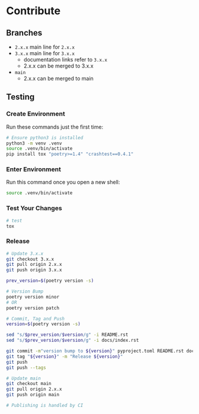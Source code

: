 # Contribute

## Branches

* `2.x.x` main line for `2.x.x`
* `3.x.x` main line for `3.x.x`
    * documentation links refer to `3.x.x`
    * 2.x.x can be merged to 3.x.x
* `main`
    * 2.x.x can be merged to main

## Testing

### Create Environment

Run these commands just the first time:

```bash
# Ensure python3 is installed
python3 -m venv .venv
source .venv/bin/activate
pip install tox "poetry>=1.4" "crashtest==0.4.1"
```

### Enter Environment

Run this command once you open a new shell:

```bash
source .venv/bin/activate
```

### Test Your Changes

```bash
# test
tox
```

### Release

```bash
# Update 3.x.x
git checkout 3.x.x
git pull origin 2.x.x
git push origin 3.x.x

prev_version=$(poetry version -s)

# Version Bump
poetry version minor
# OR
poetry version patch

# Commit, Tag and Push
version=$(poetry version -s)

sed "s/$prev_version/$version/g" -i README.rst
sed "s/$prev_version/$version/g" -i docs/index.rst

git commit -m"version bump to ${version}" pyproject.toml README.rst docs/index.rst
git tag "${version}" -m "Release ${version}"
git push
git push --tags

# Update main
git checkout main
git pull origin 2.x.x
git push origin main

# Publishing is handled by CI
```
